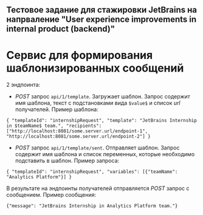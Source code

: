 ## Тестовое задание для стажировки **JetBrains** на напрваление "User experience improvements in internal product (backend)"

# Сервис для формирования шаблонизированных сообщений
2 эндпоинта:
* *POST* запрос `api/1/template`. Загружает шаблон. Запрос содержит имя шаблона, текст с подстановками вида `$value$` и список *url* получателей. Пример шаблона:

`{
    "templateId": "internshipRequest",
    "template": "JetBrains Internship in $teamName$ team.",
    "recipients": ["http://localhost:8081/some.server.url/endpoint-1",
                   "http://localhost:8081/some.server.url/endpoint-2"]
}`
* *POST* запрос `api/1/template/sent`. Отправляет шаблон. Запрос содержит имя шаблона и список переменных, которые необходимо подставить в шаблон. Пример запроса:

`{
    "templateId": "internshipRequest",
    "variables": [{"teamName": "Analytics Platform"}]
}`

В результате на эндпоинты получателей отправляется *POST* запрос с сообщением. Пример сообщения:

`{"message": "JetBrains Internship in Analytics Platform team."}`
